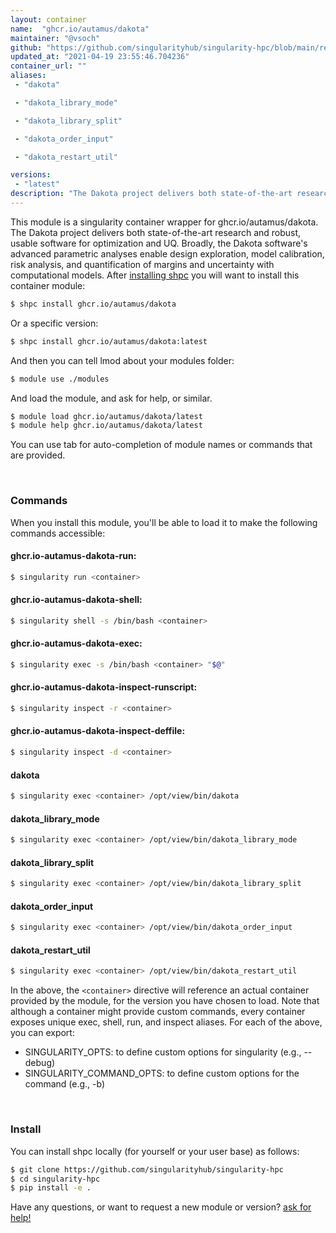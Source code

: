 ```yaml
---
layout: container
name:  "ghcr.io/autamus/dakota"
maintainer: "@vsoch"
github: "https://github.com/singularityhub/singularity-hpc/blob/main/registry/ghcr.io/autamus/dakota/container.yaml"
updated_at: "2021-04-19 23:55:46.704236"
container_url: ""
aliases:
 - "dakota"

 - "dakota_library_mode"

 - "dakota_library_split"

 - "dakota_order_input"

 - "dakota_restart_util"

versions:
 - "latest"
description: "The Dakota project delivers both state-of-the-art research and robust, usable software for optimization and UQ. Broadly, the Dakota software's advanced parametric analyses enable design exploration, model calibration, risk analysis, and quantification of margins and uncertainty with computational models."
---
```


This module is a singularity container wrapper for ghcr.io/autamus/dakota.
The Dakota project delivers both state-of-the-art research and robust, usable software for optimization and UQ. Broadly, the Dakota software's advanced parametric analyses enable design exploration, model calibration, risk analysis, and quantification of margins and uncertainty with computational models.
After [installing shpc](#install) you will want to install this container module:

```bash
$ shpc install ghcr.io/autamus/dakota
```

Or a specific version:

```bash
$ shpc install ghcr.io/autamus/dakota:latest
```

And then you can tell lmod about your modules folder:

```bash
$ module use ./modules
```

And load the module, and ask for help, or similar.

```bash
$ module load ghcr.io/autamus/dakota/latest
$ module help ghcr.io/autamus/dakota/latest
```

You can use tab for auto-completion of module names or commands that are provided.

<br>

### Commands

When you install this module, you'll be able to load it to make the following commands accessible:

#### ghcr.io-autamus-dakota-run:

```bash
$ singularity run <container>
```

#### ghcr.io-autamus-dakota-shell:

```bash
$ singularity shell -s /bin/bash <container>
```

#### ghcr.io-autamus-dakota-exec:

```bash
$ singularity exec -s /bin/bash <container> "$@"
```

#### ghcr.io-autamus-dakota-inspect-runscript:

```bash
$ singularity inspect -r <container>
```

#### ghcr.io-autamus-dakota-inspect-deffile:

```bash
$ singularity inspect -d <container>
```


#### dakota
       
```bash
$ singularity exec <container> /opt/view/bin/dakota
```


#### dakota_library_mode
       
```bash
$ singularity exec <container> /opt/view/bin/dakota_library_mode
```


#### dakota_library_split
       
```bash
$ singularity exec <container> /opt/view/bin/dakota_library_split
```


#### dakota_order_input
       
```bash
$ singularity exec <container> /opt/view/bin/dakota_order_input
```


#### dakota_restart_util
       
```bash
$ singularity exec <container> /opt/view/bin/dakota_restart_util
```



In the above, the `<container>` directive will reference an actual container provided
by the module, for the version you have chosen to load. Note that although a container
might provide custom commands, every container exposes unique exec, shell, run, and
inspect aliases. For each of the above, you can export:

 - SINGULARITY_OPTS: to define custom options for singularity (e.g., --debug)
 - SINGULARITY_COMMAND_OPTS: to define custom options for the command (e.g., -b)

<br>
  
### Install

You can install shpc locally (for yourself or your user base) as follows:

```bash
$ git clone https://github.com/singularityhub/singularity-hpc
$ cd singularity-hpc
$ pip install -e .
```

Have any questions, or want to request a new module or version? [ask for help!](https://github.com/singularityhub/singularity-hpc/issues)